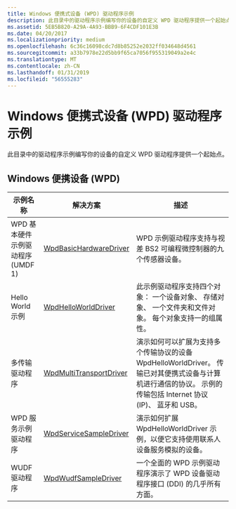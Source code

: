 ```yaml
---
title: Windows 便携式设备 (WPD) 驱动程序示例
description: 此目录中的驱动程序示例编写你的设备的自定义 WPD 驱动程序提供一个起始点。
ms.assetid: 5EB5B820-A29A-4A93-BBB9-6F4CDF101E3B
ms.date: 04/20/2017
ms.localizationpriority: medium
ms.openlocfilehash: 6c36c16098cdc7d8b85252e2032ff034648d4561
ms.sourcegitcommit: a33b7978e22d5bb9f65ca7056f955319049a2e4c
ms.translationtype: MT
ms.contentlocale: zh-CN
ms.lasthandoff: 01/31/2019
ms.locfileid: "56555283"
---
```

# <a name="windows-portable-device-wpd-driver-samples"></a>Windows 便携式设备 (WPD) 驱动程序示例


此目录中的驱动程序示例编写你的设备的自定义 WPD 驱动程序提供一个起始点。

## <a name="windows-portable-device-wpd"></a>Windows 便携设备 (WPD)


| 示例名称                               | 解决方案                                                                   | 描述                                                                                                                                                                                                                                                           |
|-------------------------------------------|----------------------------------------------------------------------------|-----------------------------------------------------------------------------------------------------------------------------------------------------------------------------------------------------------------------------------------------------------------------|
| WPD 基本硬件示例驱动程序 (UMDF 1) | [WpdBasicHardwareDriver](https://go.microsoft.com/fwlink/p/?LinkId=620318)  | WPD 示例驱动程序支持与视差 BS2 可编程微控制器的九个传感器设备。                                                                                                                                              |
| Hello World 示例                       | [WpdHelloWorldDriver](https://go.microsoft.com/fwlink/p/?LinkId=618008)     | 此示例驱动程序支持四个对象： 一个设备对象、 存储对象、 一个文件夹和文件对象。 每个对象支持一的组属性。                                                                                                            |
| 多传输驱动程序                    | [WpdMultiTransportDriver](https://go.microsoft.com/fwlink/p/?LinkId=618009) | 演示如何可以扩展为支持多个传输协议的设备 WpdHelloWorldDriver。 传输已对其便携式设备与计算机进行通信的协议。 示例的传输包括 Internet 协议 (IP)、 蓝牙和 USB。 |
| WPD 服务示例驱动程序                 | [WpdServiceSampleDriver](https://go.microsoft.com/fwlink/p/?LinkId=618010)  | 演示如何扩展 WpdHelloWorldDriver 示例，以便它支持使用联系人设备服务模拟的设备。                                                                                                                                      |
| WUDF 驱动程序                               | [WpdWudfSampleDriver](https://go.microsoft.com/fwlink/p/?LinkId=618011)     | 一个全面的 WPD 示例驱动程序演示了 WPD 设备驱动程序接口 (DDI) 的几乎所有方面。                                                                                                                                                        |

 

 

 




